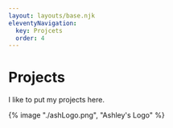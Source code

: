 ```yaml
---
layout: layouts/base.njk
eleventyNavigation:
  key: Projcets
  order: 4
---
```

# Projects

I like to put my projects here.

{% image "./ashLogo.png", "Ashley's Logo" %}